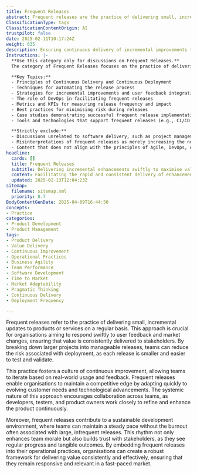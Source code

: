 ```yaml
---
title: Frequent Releases
abstract: Frequent releases are the practice of delivering small, incremental updates to products or services on a regular basis, originating from agile methodologies and widely adopted in DevOps environments. This approach is essential for organisations seeking to swiftly respond to user feedback and market dynamics, ensuring consistent value delivery to stakeholders. By segmenting larger projects into manageable releases, teams can mitigate deployment risks, as smaller updates are easier to test and validate. This practice cultivates a culture of continuous improvement, enabling teams to iterate based on real-world usage and feedback, which is vital for maintaining a competitive edge in adapting to evolving customer needs and technological advancements. Additionally, frequent releases promote collaboration among developers, testers, and product owners, fostering a cohesive environment for product enhancement. They also contribute to a sustainable development pace, reducing the risk of burnout associated with large, infrequent releases, which in turn boosts team morale and builds stakeholder trust through visible progress and tangible outcomes. By integrating frequent releases into their operational frameworks, organisations can ensure they remain responsive and relevant in a rapidly changing market landscape.
ClassificationType: tags
ClassificationContentOrigin: AI
trustpilot: false
date: 2025-02-11T10:17:24Z
weight: 635
description: Ensuring continuous delivery of incremental improvements to users and stakeholders.
Instructions: |-
  **Use this category only for discussions on Frequent Releases.**  
  The category of Frequent Releases focuses on the practice of delivering software updates and improvements to users and stakeholders in a continuous and incremental manner. This approach is essential for enhancing user satisfaction, responding to market changes, and fostering a culture of agility within teams.

  **Key Topics:**
  - Principles of Continuous Delivery and Continuous Deployment
  - Techniques for automating the release process
  - Strategies for incremental improvements and user feedback integration
  - The role of DevOps in facilitating frequent releases
  - Metrics and KPIs for measuring release frequency and impact
  - Best practices for minimising risk during releases
  - Case studies demonstrating successful frequent release implementations
  - Tools and technologies that support frequent releases (e.g., CI/CD pipelines)

  **Strictly exclude:**
  - Discussions unrelated to software delivery, such as project management methodologies not focused on release frequency.
  - Misinterpretations of frequent releases as merely increasing the number of releases without considering quality and user impact.
  - Content that does not align with the principles of Agile, DevOps, or Continuous Delivery as defined by the original theorists and practitioners.
headline:
  cards: []
  title: Frequent Releases
  subtitle: Delivering incremental enhancements swiftly to maximise value for users and stakeholders through continuous improvement practices.
  content: Facilitating the rapid and consistent delivery of enhancements, this classification emphasises practices that promote responsiveness to user feedback and evolving requirements. Posts should explore topics such as iterative development, minimising cycle times, prioritising value delivery, and leveraging metrics for informed decision-making.
  updated: 2025-02-13T12:04:23Z
sitemap:
  filename: sitemap.xml
  priority: 0.7
BodyContentGenDate: 2025-04-09T16:44:50
concepts:
- Practice
categories:
- Product Development
- Product Management
tags:
- Product Delivery
- Value Delivery
- Continuous Improvement
- Operational Practices
- Business Agility
- Team Performance
- Software Development
- Time to Market
- Market Adaptability
- Pragmatic Thinking
- Continuous Delivery
- Deployment Frequency

---
```

Frequent releases refer to the practice of delivering small, incremental updates to products or services on a regular basis. This approach is crucial for organisations aiming to respond swiftly to user feedback and market changes, ensuring that value is consistently delivered to stakeholders. By breaking down larger projects into manageable releases, teams can reduce the risk associated with deployment, as each release is smaller and easier to test and validate.

This practice fosters a culture of continuous improvement, allowing teams to iterate based on real-world usage and feedback. Frequent releases enable organisations to maintain a competitive edge by adapting quickly to evolving customer needs and technological advancements. The systemic nature of this approach encourages collaboration across teams, as developers, testers, and product owners work closely to refine and enhance the product continuously.

Moreover, frequent releases contribute to a sustainable development environment, where teams can maintain a steady pace without the burnout often associated with large, infrequent releases. This rhythm not only enhances team morale but also builds trust with stakeholders, as they see regular progress and tangible outcomes. By embedding frequent releases into their operational practices, organisations can create a robust framework for delivering value consistently and effectively, ensuring that they remain responsive and relevant in a fast-paced market.
